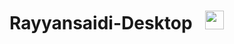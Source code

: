 # Rayyansaidi-Desktop&nbsp;&nbsp;&nbsp;<img src="https://github.com/rayyansaidi-com/app/workflows/Test/badge.svg" height="30">
